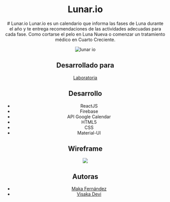 <div align="center">
  <h1>Lunar.io</h1>
# Lunar.io
Lunar.io es un calendario que informa las fases de Luna durante el año y te entrega recomendaciones de las actividades adecuadas para cada fase. Como cortarse el pelo en Luna Nueva o comenzar un tratamiento médico en Cuarto Creciente.

![lunar io](https://user-images.githubusercontent.com/20823643/37866333-11051030-2f68-11e8-8f38-739bff292c66.png)

## Desarrollado para
[Laboratoria](https://laboratoria.la)

## Desarrollo
- ReactJS
- Firebase
- API Google Calendar
- HTML5
- CSS
- Material-UI

## Wireframe
<div align="center">
  <img src="https://github.com/missmakita/lunar.io/blob/master/src/images/wireframe.png">
</div>

## Autoras
- [Maka Fernández](https://github.com/makafernandez)
- [Visaka Devi](https://github.com/visidevi)
